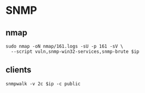 # SNMP

## nmap

```shell
sudo nmap -oN nmap/161.logs -sU -p 161 -sV \
  --script vuln,snmp-win32-services,snmp-brute $ip
```

## clients

```shell
snmpwalk -v 2c $ip -c public
```
